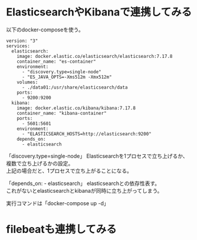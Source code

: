 # ElasticsearchやKibanaで連携してみる  

以下のdocker-composeを使う。  
```
version: "3"
services:
  elasticsearch:
    image: docker.elastic.co/elasticsearch/elasticsearch:7.17.8
    container_name: "es-container"
    environment:
      - "discovery.type=single-node"
      - "ES_JAVA_OPTS=-Xms512m -Xmx512m"
    volumes:
      - ./data01:/usr/share/elasticsearch/data
    ports:
      - 9200:9200
  kibana:
    image: docker.elastic.co/kibana/kibana:7.17.8
    container_name: "kibana-container"
    ports: 
      - 5601:5601
    environment:
      - "ELASTICSEARCH_HOSTS=http://elasticsearch:9200"
    depends_on:
      - elasticsearch
```

「discovery.type=single-node」
Elasticsearchを1プロセスで立ち上げるか、複数で立ち上げるかの設定。  
上記の場合だと、1プロセスで立ち上がることになる。  

「depends_on:
      - elasticsearch」
elasticsearchとの依存性表す。  
これがないとelasticsearchとkibanaが同時に立ち上がってしまう。  

実行コマンドは「docker-compose up -d」  

# filebeatも連携してみる  



